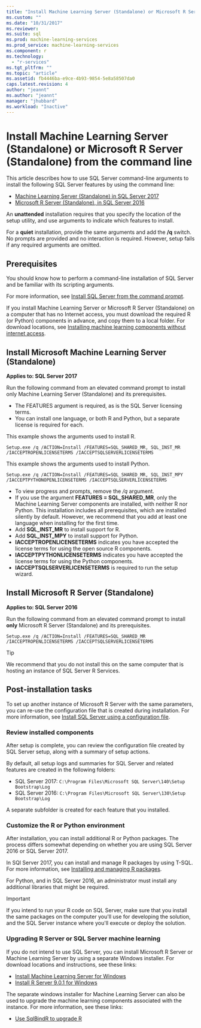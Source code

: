 ```yaml
---
title: "Install Machine Learning Server (Standalone) or Microsoft R Server (Standalone) from the command line | Microsoft Docs"
ms.custom: ""
ms.date: "10/31/2017"
ms.reviewer: 
ms.suite: sql
ms.prod: machine-learning-services
ms.prod_service: machine-learning-services
ms.component: r
ms.technology: 
  - "r-services"
ms.tgt_pltfrm: ""
ms.topic: "article"
ms.assetid: fb4446ba-e9ce-4b93-9854-5e8a58507da0
caps.latest.revision: 4
author: "jeannt"
ms.author: "jeannt"
manager: "jhubbard"
ms.workload: "Inactive"
---
```

# Install Machine Learning Server (Standalone) or Microsoft R Server (Standalone) from the command line

This article describes how to use SQL Server command-line arguments to install the following SQL Server features by using the command line:

+ [Machine Learning Server (Standalone) in SQL Server 2017](#bkmk_mls2017) 
+ [Microsoft R Server (Standalone), in SQL Server 2016](#bkmk_mrs2016)

An **unattended** installation requires that you specify the location of the setup utility, and use arguments to indicate which features to install.

For a **quiet** installation, provide the same arguments and add the **/q** switch. No prompts are provided and no interaction is required. However, setup fails if any required arguments are omitted.

## Prerequisites

You should know how to perform a command-line installation of SQL Server and be familiar with its scripting arguments.

For more information, see [Install SQL Server from the command prompt](../../database-engine/install-windows/install-sql-server-from-the-command-prompt.md).

If you install Machine Learning Server or Microsoft R Server (Standalone) on a computer that has no Internet access, you must download the required R (or Python) components in advance, and copy them to a local folder. For download locations, see [Installing machine learning components without internet access](installing-ml-components-without-internet-access.md).


## <a name="bkmk_mls2017"></a> Install Microsoft Machine Learning Server (Standalone)

**Applies to: SQL Server 2017**

Run the following command from an elevated command prompt to install only Machine Learning Server (Standalone) and its prerequisites.

+ The FEATURES argument is required, as is the SQL Server licensing terms.
+ You can install one language, or both R and Python, but a separate license is required for each.

This example shows the arguments used to install R.

```
Setup.exe /q /ACTION=Install /FEATURES=SQL_SHARED_MR, SQL_INST_MR  /IACCEPTROPENLICENSETERMS /IACCEPTSQLSERVERLICENSETERMS
```

This example shows the arguments used to install Python.

```
Setup.exe /q /ACTION=Install /FEATURES=SQL_SHARED_MR, SQL_INST_MPY  /IACCEPTPYTHONOPENLICENSETERMS /IACCEPTSQLSERVERLICENSETERMS
```

+ To view progress and prompts, remove the _/q_ argument.
+ If you use the argument **FEATURES = SQL_SHARED_MR**, only the Machine Learning Server components are installed, with neither R nor Python. This installation includes all prerequisites, which are installed silently by default. However, we recommend that you add at least one language when installing for the first time.
+ Add **SQL_INST_MR** to install support for R.
+ Add **SQL_INST_MPY** to install support for Python.
+ **IACCEPTROPENLICENSETERMS** indicates you have accepted the license terms for using the open source R components.
+ **IACCEPTPYTHONLICENSETERMS** indicates you have accepted the license terms for using the Python components.
+ **IACCEPTSQLSERVERLICENSETERMS** is required to run the setup wizard.


## <a name="bkmk_mrs2016"></a> Install Microsoft R Server (Standalone)

**Applies to: SQL Server 2016**

Run the following command from an elevated command prompt to install **only** Microsoft R Server (Standalone) and its prerequisites. 

```
Setup.exe /q /ACTION=Install /FEATURES=SQL_SHARED_MR /IACCEPTROPENLICENSETERMS /IACCEPTSQLSERVERLICENSETERMS
```

> [!TIP]
> We recommend that you do not install this on the same computer that is hosting an instance of SQL Server R Services.

## Post-installation tasks

To set up another instance of Microsoft R Server with the same parameters, you can re-use the configuration file that is created during installation. For more information, see [Install SQL Server using a configuration file](../../database-engine/install-windows/install-sql-server-using-a-configuration-file.md).

### Review installed components

After setup is complete, you can review the configuration file created by SQL Server setup, along with a summary of setup actions.

By default, all setup logs and summaries for SQL Server and related features are created in the following folders:

+ SQL Server 2017: `C:\Program Files\Microsoft SQL Server\140\Setup Bootstrap\Log`
+ SQL Server 2016:  `C:\Program Files\Microsoft SQL Server\130\Setup Bootstrap\Log`

A separate subfolder is created for each feature that you installed.

### Customize the R or Python environment

After installation, you can install additional R or Python packages. The process differs somewhat depending on whether you are using SQL Server 2016 or SQL Server 2017.

In SQl Server 2017, you can install and manage R packages by using T-SQL. For more information, see [Installing and managing R packages](../r/install-additional-r-packages-on-sql-server.md).

For Python, and in SQL Server 2016, an administrator must install any additional libraries that might be required.

> [!IMPORTANT]
> If you intend to run your R code on SQL Server, make sure that you install the same packages on the computer you'll use for developing the solution, and the SQL Server instance where you'll execute or deploy the solution.

### Upgrading R Server or SQL Server machine learning

If you do not intend to use SQL Server, you can install Microsoft R Server or Machine Learning Server by using a separate Windows installer. For download locations and instructions, see these links:

+ [Install Machine Learning Server for Windows](https://docs.microsoft.com/machine-learning-server/install/machine-learning-server-windows-install)
+ [Install R Server 9.0.1 for Windows](https://docs.microsoft.com/machine-learning-server/install/r-server-install-windows) 

The separate windows installer for Machine Learning Server can also be used to upgrade the machine learning components associated with the instance.  For more information, see these links:

+ [Use SqlBindR to upgrade R](../r/use-sqlbindr-exe-to-upgrade-an-instance-of-sql-server.md)
